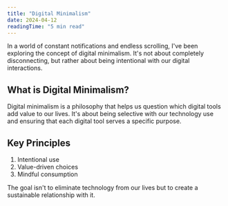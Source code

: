 ```yaml
---
title: "Digital Minimalism"
date: 2024-04-12
readingTime: "5 min read"
---
```


In a world of constant notifications and endless scrolling, I've been exploring the concept of digital minimalism. 
It's not about completely disconnecting, but rather about being intentional with our digital interactions.

## What is Digital Minimalism?

Digital minimalism is a philosophy that helps us question which digital tools add value to our lives. It's about being selective with our technology use and ensuring that each digital tool serves a specific purpose.

## Key Principles

1. Intentional use
2. Value-driven choices
3. Mindful consumption

The goal isn't to eliminate technology from our lives but to create a sustainable relationship with it.